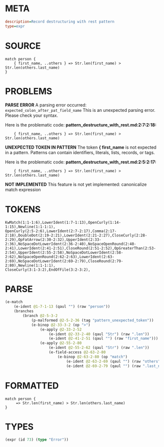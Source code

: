 # META
~~~ini
description=Record destructuring with rest pattern
type=expr
~~~
# SOURCE
~~~roc
match person {
    { first_name, ..others } => Str.len(first_name) > Str.len(others.last_name)
}
~~~
# PROBLEMS
**PARSE ERROR**
A parsing error occurred: `expected_colon_after_pat_field_name`
This is an unexpected parsing error. Please check your syntax.

Here is the problematic code:
**pattern_destructure_with_rest.md:2:7:2:18:**
```roc
    { first_name, ..others } => Str.len(first_name) > Str.len(others.last_name)
```


**UNEXPECTED TOKEN IN PATTERN**
The token **{ first_name** is not expected in a pattern.
Patterns can contain identifiers, literals, lists, records, or tags.

Here is the problematic code:
**pattern_destructure_with_rest.md:2:5:2:17:**
```roc
    { first_name, ..others } => Str.len(first_name) > Str.len(others.last_name)
```


**NOT IMPLEMENTED**
This feature is not yet implemented: canonicalize match expression

# TOKENS
~~~zig
KwMatch(1:1-1:6),LowerIdent(1:7-1:13),OpenCurly(1:14-1:15),Newline(1:1-1:1),
OpenCurly(2:5-2:6),LowerIdent(2:7-2:17),Comma(2:17-2:18),DoubleDot(2:19-2:21),LowerIdent(2:21-2:27),CloseCurly(2:28-2:29),OpFatArrow(2:30-2:32),UpperIdent(2:33-2:36),NoSpaceDotLowerIdent(2:36-2:40),NoSpaceOpenRound(2:40-2:41),LowerIdent(2:41-2:51),CloseRound(2:51-2:52),OpGreaterThan(2:53-2:54),UpperIdent(2:55-2:58),NoSpaceDotLowerIdent(2:58-2:62),NoSpaceOpenRound(2:62-2:63),LowerIdent(2:63-2:69),NoSpaceDotLowerIdent(2:69-2:79),CloseRound(2:79-2:80),Newline(1:1-1:1),
CloseCurly(3:1-3:2),EndOfFile(3:2-3:2),
~~~
# PARSE
~~~clojure
(e-match
	(e-ident @1-7-1-13 (qaul "") (raw "person"))
	(branches
		(branch @2-5-3-2
			(p-malformed @2-5-2-36 (tag "pattern_unexpected_token"))
			(e-binop @2-33-3-2 (op ">")
				(e-apply @2-33-2-52
					(e-ident @2-33-2-40 (qaul "Str") (raw ".len"))
					(e-ident @2-41-2-51 (qaul "") (raw "first_name")))
				(e-apply @2-55-2-80
					(e-ident @2-55-2-62 (qaul "Str") (raw ".len"))
					(e-field-access @2-63-2-80
						(e-binop @2-63-2-80 (op "match")
							(e-ident @2-63-2-69 (qaul "") (raw "others"))
							(e-ident @2-69-2-79 (qaul "") (raw ".last_name")))))))))
~~~
# FORMATTED
~~~roc
match person {
	 => Str.len(first_name) > Str.len(others.last_name)
}
~~~
# TYPES
~~~clojure
(expr (id 73) (type "Error"))
~~~